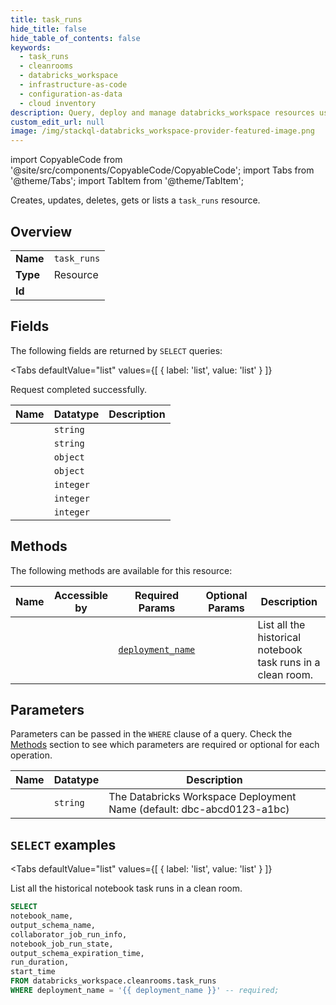```yaml
--- 
title: task_runs
hide_title: false
hide_table_of_contents: false
keywords:
  - task_runs
  - cleanrooms
  - databricks_workspace
  - infrastructure-as-code
  - configuration-as-data
  - cloud inventory
description: Query, deploy and manage databricks_workspace resources using SQL
custom_edit_url: null
image: /img/stackql-databricks_workspace-provider-featured-image.png
---
```


import CopyableCode from '@site/src/components/CopyableCode/CopyableCode';
import Tabs from '@theme/Tabs';
import TabItem from '@theme/TabItem';

Creates, updates, deletes, gets or lists a <code>task_runs</code> resource.

## Overview
<table><tbody>
<tr><td><b>Name</b></td><td><code>task_runs</code></td></tr>
<tr><td><b>Type</b></td><td>Resource</td></tr>
<tr><td><b>Id</b></td><td><CopyableCode code="databricks_workspace.cleanrooms.task_runs" /></td></tr>
</tbody></table>

## Fields

The following fields are returned by `SELECT` queries:

<Tabs
    defaultValue="list"
    values={[
        { label: 'list', value: 'list' }
    ]}
>
<TabItem value="list">

Request completed successfully.

<table>
<thead>
    <tr>
    <th>Name</th>
    <th>Datatype</th>
    <th>Description</th>
    </tr>
</thead>
<tbody>
<tr>
    <td><CopyableCode code="notebook_name" /></td>
    <td><code>string</code></td>
    <td></td>
</tr>
<tr>
    <td><CopyableCode code="output_schema_name" /></td>
    <td><code>string</code></td>
    <td></td>
</tr>
<tr>
    <td><CopyableCode code="collaborator_job_run_info" /></td>
    <td><code>object</code></td>
    <td></td>
</tr>
<tr>
    <td><CopyableCode code="notebook_job_run_state" /></td>
    <td><code>object</code></td>
    <td></td>
</tr>
<tr>
    <td><CopyableCode code="output_schema_expiration_time" /></td>
    <td><code>integer</code></td>
    <td></td>
</tr>
<tr>
    <td><CopyableCode code="run_duration" /></td>
    <td><code>integer</code></td>
    <td></td>
</tr>
<tr>
    <td><CopyableCode code="start_time" /></td>
    <td><code>integer</code></td>
    <td></td>
</tr>
</tbody>
</table>
</TabItem>
</Tabs>

## Methods

The following methods are available for this resource:

<table>
<thead>
    <tr>
    <th>Name</th>
    <th>Accessible by</th>
    <th>Required Params</th>
    <th>Optional Params</th>
    <th>Description</th>
    </tr>
</thead>
<tbody>
<tr>
    <td><a href="#list"><CopyableCode code="list" /></a></td>
    <td><CopyableCode code="select" /></td>
    <td><a href="#parameter-deployment_name"><code>deployment_name</code></a></td>
    <td></td>
    <td>List all the historical notebook task runs in a clean room.</td>
</tr>
</tbody>
</table>

## Parameters

Parameters can be passed in the `WHERE` clause of a query. Check the [Methods](#methods) section to see which parameters are required or optional for each operation.

<table>
<thead>
    <tr>
    <th>Name</th>
    <th>Datatype</th>
    <th>Description</th>
    </tr>
</thead>
<tbody>
<tr id="parameter-deployment_name">
    <td><CopyableCode code="deployment_name" /></td>
    <td><code>string</code></td>
    <td>The Databricks Workspace Deployment Name (default: dbc-abcd0123-a1bc)</td>
</tr>
</tbody>
</table>

## `SELECT` examples

<Tabs
    defaultValue="list"
    values={[
        { label: 'list', value: 'list' }
    ]}
>
<TabItem value="list">

List all the historical notebook task runs in a clean room.

```sql
SELECT
notebook_name,
output_schema_name,
collaborator_job_run_info,
notebook_job_run_state,
output_schema_expiration_time,
run_duration,
start_time
FROM databricks_workspace.cleanrooms.task_runs
WHERE deployment_name = '{{ deployment_name }}' -- required;
```
</TabItem>
</Tabs>
